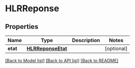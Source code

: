 # HLRReponse

## Properties
Name | Type | Description | Notes
------------ | ------------- | ------------- | -------------
**etat** | [**HLRReponseEtat**](HLRReponseEtat.md) |  | [optional] 

[[Back to Model list]](../README.md#documentation-for-models) [[Back to API list]](../README.md#documentation-for-api-endpoints) [[Back to README]](../README.md)


